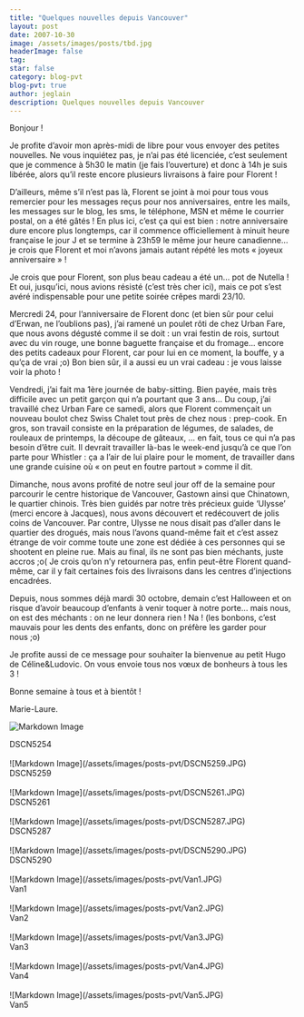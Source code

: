 ```yaml
---
title: "Quelques nouvelles depuis Vancouver"
layout: post
date: 2007-10-30
image: /assets/images/posts/tbd.jpg
headerImage: false
tag:
star: false
category: blog-pvt
blog-pvt: true
author: jeglain
description: Quelques nouvelles depuis Vancouver
---
```

Bonjour !

Je profite d’avoir mon après-midi de libre pour vous envoyer des
petites nouvelles. Ne vous inquiétez pas, je n’ai pas été
licenciée, c’est seulement que je commence à 5h30 le matin (je fais
l’ouverture) et donc à 14h je suis libérée, alors qu’il reste
encore plusieurs livraisons à faire pour Florent !

D’ailleurs, même s’il n’est pas là, Florent se joint à moi pour
tous vous remercier pour les messages reçus pour nos anniversaires,
entre les mails, les messages sur le blog, les sms, le téléphone, MSN
et même le courrier postal, on a été gâtés ! En plus ici, c’est
ça qui est bien : notre anniversaire dure encore plus longtemps, car
il commence officiellement à minuit heure française le jour J et se
termine à 23h59 le même jour heure canadienne… je crois que Florent
et moi n’avons jamais autant répété les mots « joyeux
anniversaire » !

Je crois que pour Florent, son plus beau cadeau a été un… pot de
Nutella ! Et oui, jusqu’ici, nous avions résisté (c’est très
cher ici), mais ce pot s’est avéré indispensable pour une petite
soirée crêpes mardi 23/10.

Mercredi 24, pour l’anniversaire de Florent donc (et bien sûr pour
celui d’Erwan, ne l’oublions pas), j’ai ramené un poulet rôti de
chez Urban Fare, que nous avons dégusté comme il se doit : un vrai
festin de rois, surtout avec du vin rouge, une bonne baguette française
et du fromage… encore des petits cadeaux pour Florent, car pour lui en
ce moment, la bouffe, y a qu’ça de vrai ;o) Bon bien sûr, il a
aussi eu un vrai cadeau : je vous laisse voir la photo !

Vendredi, j’ai fait ma 1ère journée de baby-sitting. Bien payée,
mais très difficile avec un petit garçon qui n’a pourtant que 3
ans… Du coup, j’ai travaillé chez Urban Fare ce samedi, alors que
Florent commençait un nouveau boulot chez Swiss Chalet tout près de
chez nous : prep-cook. En gros, son travail consiste en la préparation
de légumes, de salades, de rouleaux de printemps, la découpe de
gâteaux, … en fait, tous ce qui n’a pas besoin d’être cuit. Il
devrait travailler là-bas le week-end jusqu’à ce que l’on parte
pour Whistler : ça a l’air de lui plaire pour le moment, de
travailler dans une grande cuisine où « on peut en foutre partout »
comme il dit.

Dimanche, nous avons profité de notre seul jour off de la semaine pour
parcourir le centre historique de Vancouver, Gastown ainsi que
Chinatown, le quartier chinois. Très bien guidés par notre très
précieux guide ‘Ulysse’ (merci encore à Jacques), nous avons
découvert et redécouvert de jolis coins de Vancouver. Par contre,
Ulysse ne nous disait pas d’aller dans le quartier des drogués, mais
nous l’avons quand-même fait et c’est assez étrange de voir comme
toute une zone est dédiée à ces personnes qui se shootent en pleine
rue. Mais au final, ils ne sont pas bien méchants, juste accros ;o( Je
crois qu’on n’y retournera pas, enfin peut-être Florent
quand-même, car il y fait certaines fois des livraisons dans les
centres d’injections encadrées.

Depuis, nous sommes déjà mardi 30 octobre, demain c’est Halloween et
on risque d’avoir beaucoup d’enfants à venir toquer à notre
porte… mais nous, on est des méchants : on ne leur donnera rien !
Na ! (les bonbons, c’est mauvais pour les dents des enfants, donc on
préfère les garder pour nous ;o)

Je profite aussi de ce message pour souhaiter la bienvenue au petit Hugo
de Céline&Ludovic. On vous envoie tous nos vœux de bonheurs à tous
les 3 !

Bonne semaine à tous et à bientôt !

Marie-Laure.

![Markdown Image](/assets/images/posts-pvt/DSCN5254.JPG)
<figcaption class="caption">DSCN5254</figcaption>
<br>
![Markdown Image](/assets/images/posts-pvt/DSCN5259.JPG)
<figcaption class="caption">DSCN5259</figcaption>
<br>
![Markdown Image](/assets/images/posts-pvt/DSCN5261.JPG)
<figcaption class="caption">DSCN5261</figcaption>
<br>
![Markdown Image](/assets/images/posts-pvt/DSCN5287.JPG)
<figcaption class="caption">DSCN5287</figcaption>
<br>
![Markdown Image](/assets/images/posts-pvt/DSCN5290.JPG)
<figcaption class="caption">DSCN5290</figcaption>
<br>
![Markdown Image](/assets/images/posts-pvt/Van1.JPG)
<figcaption class="caption">Van1</figcaption>
<br>
![Markdown Image](/assets/images/posts-pvt/Van2.JPG)
<figcaption class="caption">Van2</figcaption>
<br>
![Markdown Image](/assets/images/posts-pvt/Van3.JPG)
<figcaption class="caption">Van3</figcaption>
<br>
![Markdown Image](/assets/images/posts-pvt/Van4.JPG)
<figcaption class="caption">Van4</figcaption>
<br>
![Markdown Image](/assets/images/posts-pvt/Van5.JPG)
<figcaption class="caption">Van5</figcaption>
<br>
